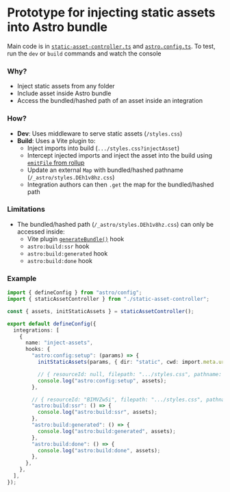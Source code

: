 # Prototype for injecting static assets into Astro bundle

Main code is in [`static-asset-controller.ts`](static-asset-controller.ts) and [`astro.config.ts`](astro.config.ts). To test, run the `dev` or `build` commands and watch the console

### Why?

- Inject static assets from any folder
- Include asset inside Astro bundle
- Access the bundled/hashed path of an asset inside an integration

### How?

- **Dev**: Uses middleware to serve static assets (`/styles.css`)
- **Build**: Uses a Vite plugin to:
    - Inject imports into build (`.../styles.css?injectAsset`)
    - Intercept injected imports and inject the asset into the build using [`emitFile` from rollup
](https://rollupjs.org/plugin-development/#this-emitfile)
    - Update an external `Map` with bundled/hashed pathname (`/_astro/styles.DEh1v8hz.css`)
    - Integration authors can then `.get` the map for the bundled/hashed path

### Limitations

- The bundled/hashed path (`/_astro/styles.DEh1v8hz.css`) can only be accessed inside:
    - Vite plugin [`generateBundle()`](https://rollupjs.org/plugin-development/#generatebundle) hook
    - `astro:build:ssr` hook
    - `astro:build:generated` hook
    - `astro:build:done` hook


### Example

```ts
import { defineConfig } from "astro/config";
import { staticAssetController } from "./static-asset-controller";

const { assets, initStaticAssets } = staticAssetController();

export default defineConfig({
  integrations: [
    {
      name: "inject-assets",
      hooks: {
        "astro:config:setup": (params) => {
          initStaticAssets(params, { dir: "static", cwd: import.meta.url });

          // { resourceId: null, filepath: ".../styles.css", pathname: "/styles.css" }
          console.log("astro:config:setup", assets);
        },

        // { resourceId: "BIMVZw5i", filepath: ".../styles.css", pathname: "/_astro/styles.DEh1v8hz.css" }
        "astro:build:ssr": () => {
          console.log("astro:build:ssr", assets);
        },
        "astro:build:generated": () => {
          console.log("astro:build:generated", assets);
        },
        "astro:build:done": () => {
          console.log("astro:build:done", assets);
        },
      },
    },
  ],
});
```

